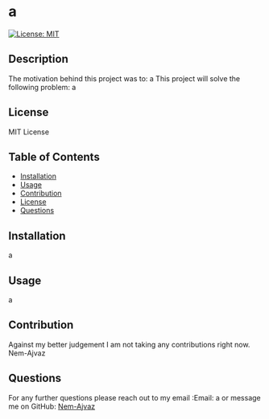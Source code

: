 
# a
[![License: MIT](https://img.shields.io/badge/License-MIT-yellow.svg)](https://opensource.org/licenses/MIT)
    
## Description
The motivation behind this project was to: a
This project will solve the following problem:  a
## License
MIT License 
## Table of Contents
- [Installation](#installation)
- [Usage](#usage)
- [Contribution](#contribution)
- [License](#license)
- [Questions](#questions)
## Installation
a
## Usage
a
## Contribution
Against my better judgement I am not taking any contributions right now.
Nem-Ajvaz
## Questions 
For any further questions please reach out to my email :Email: a or message me on GitHub: [Nem-Ajvaz](https://github.com/Nem-Ajvaz)
